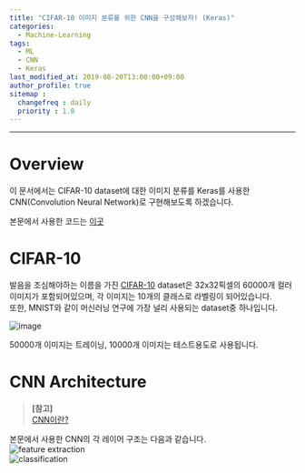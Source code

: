 ```yaml
---
title: "CIFAR-10 이미지 분류를 위한 CNN을 구성해보자! (Keras)"
categories: 
  - Machine-Learning
tags:
  - ML
  - CNN
  - Keras
last_modified_at: 2019-08-20T13:00:00+09:00
author_profile: true
sitemap :
  changefreq : daily
  priority : 1.0
---
```


----

# Overview
이 문서에서는 CIFAR-10 dataset에 대한 이미지 분류를 Keras를 사용한 CNN(Convolution Neural Network)로 구현해보도록 하겠습니다.  

본문에서 사용한 코드는 [이곳]()  

# CIFAR-10
발음을 조심해야하는 이름을 가진 [CIFAR-10](https://en.wikipedia.org/wiki/CIFAR-10) dataset은 32x32픽셀의 60000개 컬러이미지가 포함되어있으며, 각 이미지는 10개의 클래스로 라벨링이 되어있습니다.  
또한, MNIST와 같이 머신러닝 연구에 가장 널리 사용되는 dataset중 하나입니다.  

![image](https://user-images.githubusercontent.com/15958325/63308580-41b7fe80-c32e-11e9-827f-98052675c0ea.png)  

50000개 이미지는 트레이닝, 10000개 이미지는 테스트용도로 사용됩니다.  

# CNN Architecture
> **[참고]**  
>[CNN이란?](https://gruuuuu.github.io/machine-learning/cnn-doc/)  

본문에서 사용한 CNN의 각 레이어 구조는 다음과 같습니다.  
![feature extraction](https://user-images.githubusercontent.com/15958325/63312122-69fa2a00-c33b-11e9-8fba-30da1c1a8638.png)  
![classification](https://user-images.githubusercontent.com/15958325/63317565-4b515e80-c34e-11e9-9f43-3216bb1360bc.png)  



  

